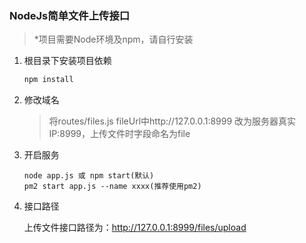 ### NodeJs简单文件上传接口

> *项目需要Node环境及npm，请自行安装

1. 根目录下安装项目依赖 

   ```javascript
   npm install
   ```

4. 修改域名

   > 将routes/files.js  fileUrl中http://127.0.0.1:8999 改为服务器真实IP:8999，上传文件时字段命名为file

5. 开启服务

   ```
   node app.js 或 npm start(默认)
   pm2 start app.js --name xxxx(推荐使用pm2)
   ```

4. 接口路径

   上传文件接口路径为：http://127.0.0.1:8999/files/upload

